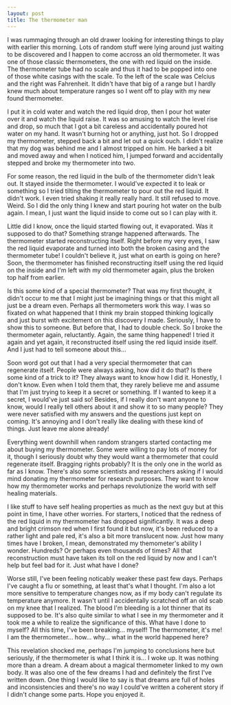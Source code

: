 ```yaml
---
layout: post
title: The thermometer man
---
```


I was rummaging through an old drawer looking for interesting things to play with earlier this morning. Lots of random stuff were lying around just waiting to be discovered and I happen to come accross an old thermometer. It was one of those classic thermometers, the one with red liquid on the inside. The thermometer tube had no scale and thus it had to be popped into one of those white casings with the scale. To the left of the scale was Celcius and the right was Fahrenheit. It didn't have that big of a range but I hardly knew much about temperature ranges so I went off to play with my new found thermometer.

I put it in cold water and watch the red liquid drop, then I pour hot water over it and watch the liquid raise. It was so amusing to watch the level rise and drop, so much that I got a bit careless and accidentally poured hot water on my hand. It wasn't burning hot or anything, just hot. So I dropped my thermometer, stepped back a bit and let out a quick ouch. I didn't realize that my dog was behind me and I almost tripped on him. He barked a bit and moved away and when I noticed him, I jumped forward and accidentally stepped and broke my thermometer into two.

For some reason, the red liquid in the bulb of the thermometer didn't leak out. It stayed inside the thermometer. I would've expected it to leak or something so I tried tilting the thermometer to pour out the red liquid. It didn't work. I even tried shaking it really really hard. It still refused to move. Weird. So I did the only thing I knew and start pouring hot water on the bulb again. I mean, I just want the liquid inside to come out so I can play with it.

Little did I know, once the liquid started flowing out, it evaporated. Was it supposed to do that? Something strange happened afterwards. The thermometer started reconstructing itself. Right before my very eyes, I saw the red liquid evaporate and turned into both the broken casing and the thermometer tube! I couldn't believe it, just what on earth is going on here? Soon, the thermometer has finished reconstructing itself using the red liquid on the inside and I'm left with my old thermometer again, plus the broken top half from earlier.

Is this some kind of a special thermometer? That was my first thought, it didn't occur to me that I might just be imagining things or that this might all just be a dream even. Perhaps all thermometers work this way. I was so fixated on what happened that I think my brain stopped thinking logically and just burst with excitement on this discovery I made. Seriously, I have to show this to someone. But before that, I had to double check. So I broke the thermometer again, reluctantly. Again, the same thing happened! I tried it again and yet again, it reconstructed itself using the red liquid inside itself. And I just had to tell someone about this...

Soon word got out that I had a very special thermometer that can regenerate itself. People were always asking, how did it do that? Is there some kind of a trick to it? They always want to know how I did it. Honestly, I don't know. Even when I told them that, they rarely believe me and assume that I'm just trying to keep it a secret or something. If I wanted to keep it a secret, I would've just said so! Besides, if I really don't want anyone to know, would I really tell others about it and show it to so many people? They were never satisfied with my answers and the questions just kept on coming. It's annoying and I don't really like dealing with these kind of things. Just leave me alone already!

Everything went downhill when random strangers started contacting me about buying my thermometer. Some were willing to pay lots of money for it, though I seriously doubt why they would want a thermometer that could regenerate itself. Bragging rights probably? It is the only one in the world as far as I know. There's also some scientists and researchers asking if I would mind donating my thermometer for research purposes. They want to know how my thermometer works and perhaps revolutionize the world with self healing materials.

I like stuff to have self healing properties as much as the next guy but at this point in time, I have other worries. For starters, I noticed that the redness of the red liquid in my thermometer has dropped significantly. It was a deep and bright crimson red when I first found it but now, it's been reduced to a rather light and pale red, it's also a bit more translucent now. Just how many times have I broken, I mean, demonstrated my themometer's ability I wonder. Hundreds? Or perhaps even thousands of times? All that reconstruction must have taken its toll on the red liquid by now and I can't help but feel bad for it. Just what have I done?

Worse still, I've been feeling noticably weaker these past few days. Perhaps I've caught a flu or something, at least that's what I thought. I'm also a lot more sensitive to temperature changes now, as if my body can't regulate its temperature anymore. It wasn't until I accidentally scratched off an old scab on my knee that I realized. The blood I'm bleeding is a lot thinner that its supposed to be. It's also quite similar to what I see in my thermometer and it took me a while to realize the significance of this. What have I done to myself? All this time, I've been breaking... myself! The thermometer, it's me! I am the thermometer... how... why... what in the world happened here?

This revelation shocked me, perhaps I'm jumping to conclusions here but seriously, if the thermometer is what I think it is... I woke up. It was nothing more than a dream. A dream about a magical thermometer linked to my own body. It was also one of the few dreams I had and definitely the first I've written down. One thing I would like to say is that dreams are full of holes and inconsistencies and there's no way I could've written a coherent story if I didn't change some parts. Hope you enjoyed it.